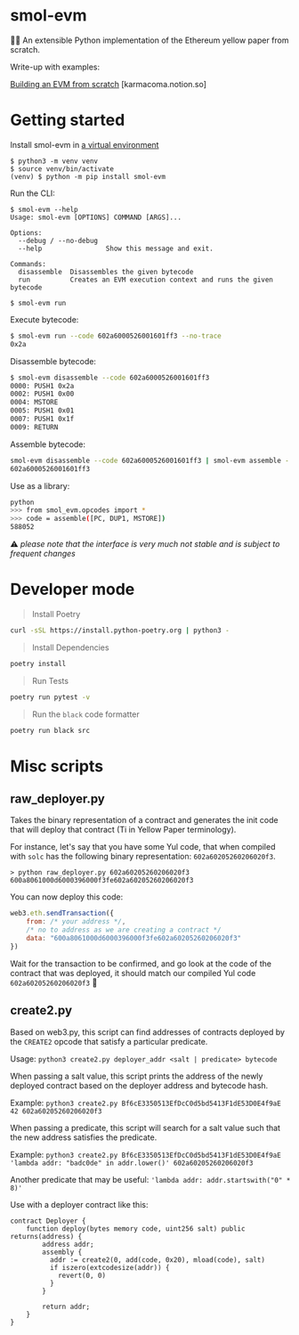 # smol-evm

👨‍🔬 An extensible Python implementation of the Ethereum yellow paper from scratch.

Write-up with examples:

[Building an EVM from scratch](https://karmacoma.notion.site/Building-an-EVM-from-scratch-series-90ee3c827b314e0599e705a1152eecf9) [karmacoma.notion.so]

# Getting started

Install smol-evm in [a virtual environment](https://realpython.com/python-virtual-environments-a-primer/)

```
$ python3 -m venv venv
$ source venv/bin/activate
(venv) $ python -m pip install smol-evm
```

Run the CLI:

```
$ smol-evm --help
Usage: smol-evm [OPTIONS] COMMAND [ARGS]...

Options:
  --debug / --no-debug
  --help                Show this message and exit.

Commands:
  disassemble  Disassembles the given bytecode
  run          Creates an EVM execution context and runs the given bytecode

$ smol-evm run
````

Execute bytecode:

```bash
$ smol-evm run --code 602a6000526001601ff3 --no-trace
0x2a
```

Disassemble bytecode:

```bash
$ smol-evm disassemble --code 602a6000526001601ff3
0000: PUSH1 0x2a
0002: PUSH1 0x00
0004: MSTORE
0005: PUSH1 0x01
0007: PUSH1 0x1f
0009: RETURN
```

Assemble bytecode:

```bash
smol-evm disassemble --code 602a6000526001601ff3 | smol-evm assemble -
602a6000526001601ff3
```

Use as a library:

```bash
python
>>> from smol_evm.opcodes import *
>>> code = assemble([PC, DUP1, MSTORE])
588052
```

⚠️ _please note that the interface is very much not stable and is subject to frequent changes_

# Developer mode

> Install Poetry

```bash
curl -sSL https://install.python-poetry.org | python3 -
```

> Install Dependencies

```bash
poetry install
```

> Run Tests

```bash
poetry run pytest -v
```

> Run the `black` code formatter

```bash
poetry run black src
```

# Misc scripts

## raw_deployer.py

Takes the binary representation of a contract and generates the init code that will deploy that contract (Ti in Yellow Paper terminology).

For instance, let's say that you have some Yul code, that when compiled with `solc` has the following binary representation: `602a60205260206020f3`.

```
> python raw_deployer.py 602a60205260206020f3
600a8061000d6000396000f3fe602a60205260206020f3
```

You can now deploy this code:

```javascript
web3.eth.sendTransaction({
    from: /* your address */,
    /* no to address as we are creating a contract */
    data: "600a8061000d6000396000f3fe602a60205260206020f3"
})
```

Wait for the transaction to be confirmed, and go look at the code of the contract that was deployed, it should match our compiled Yul code `602a60205260206020f3` 🙌


## create2.py
Based on web3.py, this script can find addresses of contracts deployed by the `CREATE2` opcode that satisfy a particular predicate.

Usage: `python3 create2.py deployer_addr <salt | predicate> bytecode`

When passing a salt value, this script prints the address of the newly deployed contract based on the deployer address and bytecode hash.

Example: `python3 create2.py Bf6cE3350513EfDcC0d5bd5413F1dE53D0E4f9aE 42 602a60205260206020f3`

When passing a predicate, this script will search for a salt value such that the new address satisfies the predicate.

Example: `python3 create2.py Bf6cE3350513EfDcC0d5bd5413F1dE53D0E4f9aE 'lambda addr: "badc0de" in addr.lower()' 602a60205260206020f3`

Another predicate that may be useful: `'lambda addr: addr.startswith("0" * 8)'`

Use with a deployer contract like this:

```solidity
contract Deployer {
    function deploy(bytes memory code, uint256 salt) public returns(address) {
        address addr;
        assembly {
          addr := create2(0, add(code, 0x20), mload(code), salt)
          if iszero(extcodesize(addr)) {
            revert(0, 0)
          }
        }

        return addr;
    }
}
```
